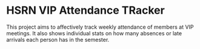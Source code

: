 # HSRN VIP Attendance TRacker
This project aims to affectively track weekly attendance of members at VIP meetings. It also shows individual stats on how many absences or late arrivals each person has in the semester.
